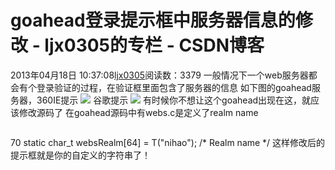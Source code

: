 # goahead登录提示框中服务器信息的修改 - ljx0305的专栏 - CSDN博客
2013年04月18日 10:37:08[ljx0305](https://me.csdn.net/ljx0305)阅读数：3379
一般情况下一个web服务器都会有个登录验证的过程，在验证框里面包含了服务器的信息
如下图的goahead服务器，360IE提示
![](https://img-my.csdn.net/uploads/201304/18/1366252948_2025.png)
谷歌提示
![](https://img-my.csdn.net/uploads/201304/18/1366252965_4723.jpg)
有时候你不想让这个goahead出现在这，就应该修改源码了
在goahead源码中有webs.c是定义了realm name
```cpp
```
70 static char_t   websRealm[64] = T("nihao");  /* Realm name */
这样修改后的提示框就是你的自定义的字符串了！

